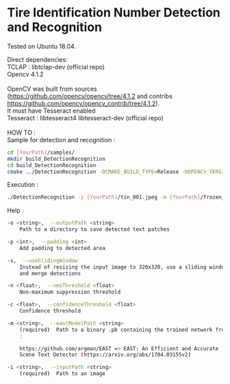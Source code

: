 # Tire Identification Number Detection and Recognition

Tested on Ubuntu 18.04.

Direct dependencies: <br/>
TCLAP : libtclap-dev (official repo) <br/>
Opencv 4.1.2  <br/>
 <br/>
OpenCV was built from sources (https://github.com/opencv/opencv/tree/4.1.2 and contribs https://github.com/opencv/opencv_contrib/tree/4.1.2). <br/>
It must have Tesseract enabled <br/>
Tesseract : libtesseract4 libtesseract-dev  (official repo) <br/>
 <br/>
HOW TO : <br/>
Sample for detection and recognition : <br/>
```bash
cd [YourPath]/samples/
mkdir build_DetectionRecognition
cd build_DetectionRecognition
cmake ../DetectionRecognition -DCMAKE_BUILD_TYPE=Release -DOPENCV_VERSION=4 -DTIN_DR_WITH_VERBOSE=ON
```

Execution : <br/>
```bash
./DetectionRecognition -i [YourPath]/tin_001.jpeg -m [YourPath]/frozen_east_text_detection.pb -c 0.1 -n 0.1 -s -p 10
```

Help :
```bash
-o <string>,  --outputPath <string>
    Path to a directory to save detected text patches

-p <int>,  --padding <int>
    Add padding to detected area

-s,  --useSlidingWindow
    Instead of resizing the input image to 320x320, use a sliding window
    and merge detections

-n <float>,  --nmsThreshold <float>
    Non-maximum suppression threshold

-c <float>,  --confidenceThreshold <float>
    Confidence threshold

-m <string>,  --eastModelPath <string>
    (required)  Path to a binary .pb containing the trained network from
    :

    https://github.com/argman/EAST => EAST: An Efficient and Accurate
    Scene Text Detector (https://arxiv.org/abs/1704.03155v2)

-i <string>,  --inputPath <string>
    (required)  Path to an image
```
